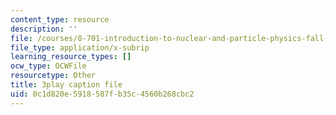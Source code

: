 ```yaml
---
content_type: resource
description: ''
file: /courses/8-701-introduction-to-nuclear-and-particle-physics-fall-2020/0c1d820e5918587fb35c4560b268cbc2_k2-dTdj5wkk.srt
file_type: application/x-subrip
learning_resource_types: []
ocw_type: OCWFile
resourcetype: Other
title: 3play caption file
uid: 0c1d820e-5918-587f-b35c-4560b268cbc2
---
```

